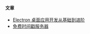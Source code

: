 #### 文章
- [Electron 桌面应用开发从基础到进阶](https://juejin.cn/post/7202231477252538423)
- [免费时间戳服务器](https://www.cnblogs.com/yanhuiandy/p/17603593.html)
  
